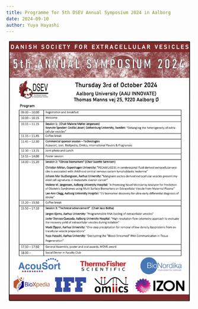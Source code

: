```yaml
---
title: Programme for 5th DSEV Annual Symposium 2024 in Aalborg
date: 2024-09-10
author: Yuya Hayashi
---
```



![](/images/news/program-2024.png)
